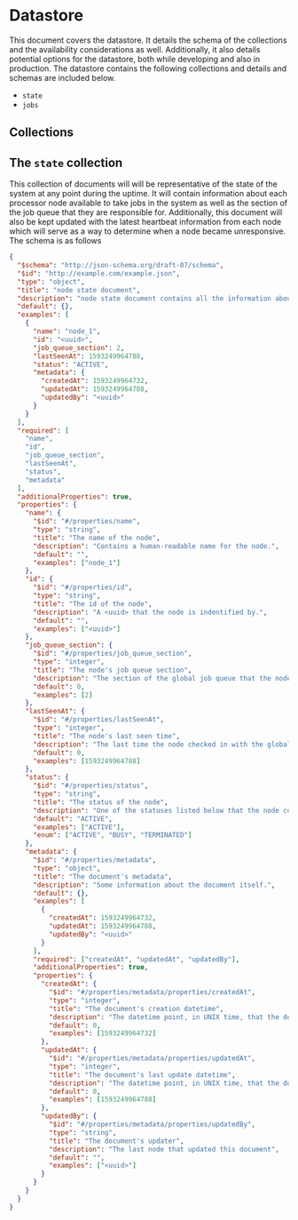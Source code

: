 # Datastore

This document covers the datastore. It details the schema of the collections and the availability considerations as well. Additionally, it also details potential options for the datastore, both while developing and also in production. The datastore contains the following collections and details and schemas are included below.

- `state`
- `jobs`

## Collections

## The `state` collection

This collection of documents will will be representative of the state of the system at any point during the uptime. It will contain information about each processor node available to take jobs in the system as well as the section of the job queue that they are responsible for. Additionally, this document will also be kept updated with the latest heartbeat information from each node which will serve as a way to determine when a node became unresponsive. The schema is as follows

```json
{
  "$schema": "http://json-schema.org/draft-07/schema",
  "$id": "http://example.com/example.json",
  "type": "object",
  "title": "node state document",
  "description": "node state document contains all the information about the node",
  "default": {},
  "examples": [
    {
      "name": "node_1",
      "id": "<uuid>",
      "job_queue_section": 2,
      "lastSeenAt": 1593249964788,
      "status": "ACTIVE",
      "metadata": {
        "createdAt": 1593249964732,
        "updatedAt": 1593249964788,
        "updatedBy": "<uuid>"
      }
    }
  ],
  "required": [
    "name",
    "id",
    "job_queue_section",
    "lastSeenAt",
    "status",
    "metadata"
  ],
  "additionalProperties": true,
  "properties": {
    "name": {
      "$id": "#/properties/name",
      "type": "string",
      "title": "The name of the node",
      "description": "Contains a human-readable name for the node.",
      "default": "",
      "examples": ["node_1"]
    },
    "id": {
      "$id": "#/properties/id",
      "type": "string",
      "title": "The id of the node",
      "description": "A <uuid> that the node is indentified by.",
      "default": "",
      "examples": ["<uuid>"]
    },
    "job_queue_section": {
      "$id": "#/properties/job_queue_section",
      "type": "integer",
      "title": "The node's job queue section",
      "description": "The section of the global job queue that the node is responsible for",
      "default": 0,
      "examples": [2]
    },
    "lastSeenAt": {
      "$id": "#/properties/lastSeenAt",
      "type": "integer",
      "title": "The node's last seen time",
      "description": "The last time the node checked in with the global state",
      "default": 0,
      "examples": [1593249964788]
    },
    "status": {
      "$id": "#/properties/status",
      "type": "string",
      "title": "The status of the node",
      "description": "One of the statuses listed below that the node could be in",
      "default": "ACTIVE",
      "examples": ["ACTIVE"],
      "enum": ["ACTIVE", "BUSY", "TERMINATED"]
    },
    "metadata": {
      "$id": "#/properties/metadata",
      "type": "object",
      "title": "The document's metadata",
      "description": "Some information about the document itself.",
      "default": {},
      "examples": [
        {
          "createdAt": 1593249964732,
          "updatedAt": 1593249964788,
          "updatedBy": "<uuid>"
        }
      ],
      "required": ["createdAt", "updatedAt", "updatedBy"],
      "additionalProperties": true,
      "properties": {
        "createdAt": {
          "$id": "#/properties/metadata/properties/createdAt",
          "type": "integer",
          "title": "The document's creation datetime",
          "description": "The datetime point, in UNIX time, that the document was created",
          "default": 0,
          "examples": [1593249964732]
        },
        "updatedAt": {
          "$id": "#/properties/metadata/properties/updatedAt",
          "type": "integer",
          "title": "The document's last update datetime",
          "description": "The datetime point, in UNIX time, that the document was updated",
          "default": 0,
          "examples": [1593249964788]
        },
        "updatedBy": {
          "$id": "#/properties/metadata/properties/updatedBy",
          "type": "string",
          "title": "The document's updater",
          "description": "The last node that updated this document",
          "default": "",
          "examples": ["<uuid>"]
        }
      }
    }
  }
}
```
